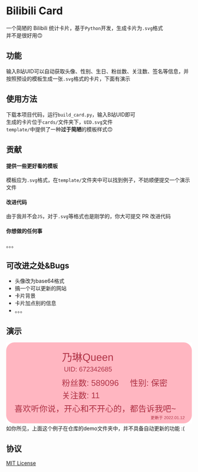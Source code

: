 # Bilibili Card

一个简陋的 Bilibili 统计卡片，基于`Python`开发，生成卡片为`.svg`格式   
并不是很好用🙃

## 功能

输入B站UID可以自动获取头像、性别、生日、粉丝数、关注数、签名等信息，并按照预设的模板生成一张`.svg`格式的卡片，下面有演示

## 使用方法

下载本项目代码，运行`build_card.py`，输入B站UID即可  
生成的卡片位于`cards/`文件夹下，`UID.svg`文件  
`template/`中提供了一种**过于简陋**的模板样式🙃

## 贡献 

#### 提供一些更好看的模板

模板应为`.svg`格式，在`template/`文件夹中可以找到例子，不妨顺便提交一个演示文件

#### 改进代码

由于我并不会`JS`，对于`.svg`等格式也是刚学的，你大可提交 PR 改进代码

#### 你想做的任何事

。。。

## 可改进之处&Bugs

- 头像改为base64格式
- 搞一个可以更新的网站
- 卡片背景
- 卡片加点别的信息
- 。。。

## 演示

![card](https://raw.githubusercontent.com/dogefy/bilibili-card/main/demo/672342685.svg)  
如你所见，上面这个例子在仓库的demo文件夹中，并不具备自动更新的功能 :(

## 协议
[MIT License](https://github.com/dogefy/bilibili-card/blob/main/LICENSE)